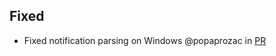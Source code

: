 ## Fixed
- Fixed notification parsing on Windows @popaprozac in [PR](https://github.com/wailsapp/wails/pull/4450)